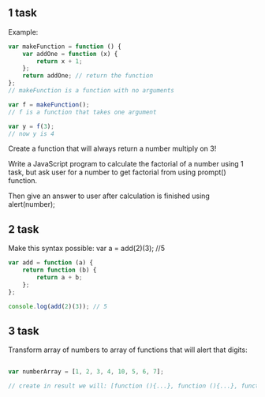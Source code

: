 ## 1 task

Example:

```javascript
var makeFunction = function () {
    var addOne = function (x) {
        return x + 1;
    };
    return addOne; // return the function
};
// makeFunction is a function with no arguments

var f = makeFunction();
// f is a function that takes one argument

var y = f(3);
// now y is 4
```

Create a function that will always return a number multiply on 3!

Write a JavaScript program to calculate the factorial of a number using 1 task, but ask user for a number to get factorial from using prompt() function.

Then give an answer to user after calculation is finished using alert(number);

## 2 task

Make this syntax possible: var a = add(2)(3); //5

```javascript
var add = function (a) {
    return function (b) {
        return a + b;
    };
};

console.log(add(2)(3)); // 5

```

## 3 task 

Transform array of numbers to array of functions that will alert that digits:

```javascript
 
var numberArray = [1, 2, 3, 4, 10, 5, 6, 7];

// create in result we will: [function (){...}, function (){...}, function (){...}, function (){...}]
```
